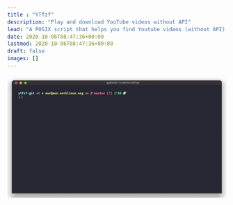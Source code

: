 ```yaml
---
title : "YTfzf"
description: "Play and download YouTube videos without API"
lead: "A POSIX script that helps you find Youtube videos (without API) and opens/downloads them using mpv/youtube-dl."
date: 2020-10-06T08:47:36+00:00
lastmod: 2020-10-06T08:47:36+00:00
draft: false
images: []
---
```


![demo](https://raw.githubusercontent.com/pystardust/ytfzf/master/.assets/ytfzf.gif)
